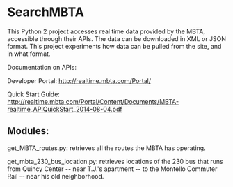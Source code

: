 SearchMBTA
==========
This Python 2 project accesses real time data provided by the MBTA, accessible through their APIs. The data can be 
downloaded in XML or JSON format. This project experiments how data can be pulled from the site, and in what format. 

Documentation on APIs: 

Developer Portal: http://realtime.mbta.com/Portal/

Quick Start Guide: http://realtime.mbta.com/Portal/Content/Documents/MBTA-realtime_APIQuickStart_2014-08-04.pdf

Modules:
-------

get_MBTA_routes.py: retrieves all the routes the MBTA has operating. 

get_mbta_230_bus_location.py: retrieves locations of the 230 bus that runs from Quincy Center -- near T.J.'s apartment -- to the Montello Commuter Rail -- near his old neighborhood. 



